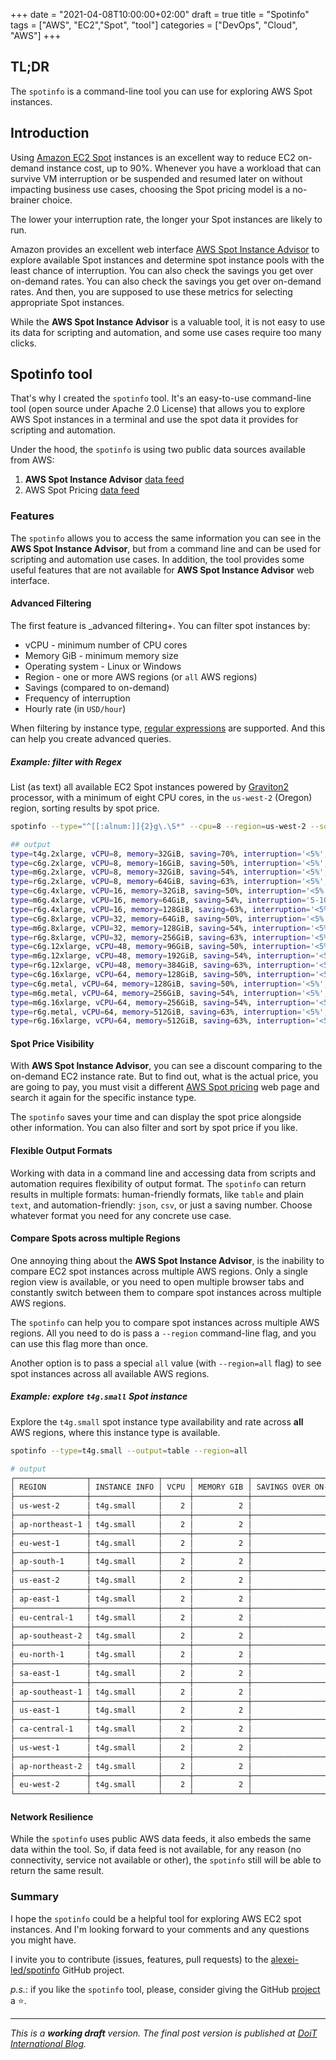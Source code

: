 +++
date = "2021-04-08T10:00:00+02:00"
draft = true
title = "Spotinfo"
tags = ["AWS", "EC2","Spot", "tool"]
categories = ["DevOps", "Cloud", "AWS"]
+++

## TL;DR

The `spotinfo` is a command-line tool you can use for exploring AWS Spot instances.

## Introduction

Using [Amazon EC2 Spot](https://aws.amazon.com/ec2/spot/) instances is an excellent way to reduce EC2 on-demand instance cost, up to 90%. Whenever you have a workload that can survive VM interruption or be suspended and resumed later on without impacting business use cases, choosing the Spot pricing model is a no-brainer choice.

The lower your interruption rate, the longer your Spot instances are likely to run.

Amazon provides an excellent web interface [AWS Spot Instance Advisor](https://aws.amazon.com/ec2/spot/instance-advisor/) to explore available Spot instances and determine spot instance pools with the least chance of interruption. You can also check the savings you get over on-demand rates. You can also check the savings you get over on-demand rates. And then, you are supposed to use these metrics for selecting appropriate Spot instances.

While the **AWS Spot Instance Advisor** is a valuable tool, it is not easy to use its data for scripting and automation, and some use cases require too many clicks.

## Spotinfo tool

That's why I created the `spotinfo` tool. It's an easy-to-use command-line tool (open source under Apache 2.0 License) that allows you to explore AWS Spot instances in a terminal and use the spot data it provides for scripting and automation.

Under the hood, the `spotinfo` is using two public data sources available from AWS:

1. **AWS Spot Instance Advisor** [data feed](https://spot-bid-advisor.s3.amazonaws.com/spot-advisor-data.json)
1. AWS Spot Pricing [data feed](http://spot-price.s3.amazonaws.com/spot.js)

### Features

The `spotinfo` allows you to access the same information you can see in the **AWS Spot Instance Advisor**, but from a command line and can be used for scripting and automation use cases. In addition, the tool provides some useful features that are not available for **AWS Spot Instance Advisor** web interface.

#### Advanced Filtering

The first feature is _advanced filtering+. You can filter spot instances by:

- vCPU - minimum number of CPU cores
- Memory GiB - minimum memory size
- Operating system - Linux or Windows
- Region - one or more AWS regions (or `all` AWS regions)
- Savings (compared to on-demand)
- Frequency of interruption
- Hourly rate (in `USD/hour`)

When filtering by instance type, [regular expressions](https://github.com/google/re2/wiki/Syntax) are supported. And this can help you create advanced queries.

##### Example: filter with Regex

List (as text) all available EC2 Spot instances powered by [Graviton2](https://aws.amazon.com/ec2/graviton/) processor, with a minimum of eight CPU cores, in the `us-west-2` (Oregon) region, sorting results by spot price.

```bash
spotinfo --type="^[[:alnum:]]{2}g\.\S*" --cpu=8 --region=us-west-2 --sort=price --output=text

## output
type=t4g.2xlarge, vCPU=8, memory=32GiB, saving=70%, interruption='<5%', price=0.08
type=c6g.2xlarge, vCPU=8, memory=16GiB, saving=50%, interruption='<5%', price=0.14
type=m6g.2xlarge, vCPU=8, memory=32GiB, saving=54%, interruption='<5%', price=0.14
type=r6g.2xlarge, vCPU=8, memory=64GiB, saving=63%, interruption='<5%', price=0.15
type=c6g.4xlarge, vCPU=16, memory=32GiB, saving=50%, interruption='<5%', price=0.27
type=m6g.4xlarge, vCPU=16, memory=64GiB, saving=54%, interruption='5-10%', price=0.28
type=r6g.4xlarge, vCPU=16, memory=128GiB, saving=63%, interruption='<5%', price=0.30
type=c6g.8xlarge, vCPU=32, memory=64GiB, saving=50%, interruption='<5%', price=0.54
type=m6g.8xlarge, vCPU=32, memory=128GiB, saving=54%, interruption='<5%', price=0.57
type=r6g.8xlarge, vCPU=32, memory=256GiB, saving=63%, interruption='<5%', price=0.59
type=c6g.12xlarge, vCPU=48, memory=96GiB, saving=50%, interruption='<5%', price=0.81
type=m6g.12xlarge, vCPU=48, memory=192GiB, saving=54%, interruption='<5%', price=0.85
type=r6g.12xlarge, vCPU=48, memory=384GiB, saving=63%, interruption='<5%', price=0.89
type=c6g.16xlarge, vCPU=64, memory=128GiB, saving=50%, interruption='<5%', price=1.08
type=c6g.metal, vCPU=64, memory=128GiB, saving=50%, interruption='<5%', price=1.08
type=m6g.metal, vCPU=64, memory=256GiB, saving=54%, interruption='<5%', price=1.14
type=m6g.16xlarge, vCPU=64, memory=256GiB, saving=54%, interruption='<5%', price=1.14
type=r6g.metal, vCPU=64, memory=512GiB, saving=63%, interruption='<5%', price=1.19
type=r6g.16xlarge, vCPU=64, memory=512GiB, saving=63%, interruption='<5%', price=1.19
```

#### Spot Price Visibility

With **AWS Spot Instance Advisor**, you can see a discount comparing to the on-demand EC2 instance rate. But to find out, what is the actual price, you are going to pay, you must visit a different [AWS Spot pricing](https://aws.amazon.com/ec2/spot/pricing/) web page and search it again for the specific instance type.

The `spotinfo` saves your time and can display the spot price alongside other information. You can also filter and sort by spot price if you like.

#### Flexible Output Formats

Working with data in a command line and accessing data from scripts and automation requires flexibility of output format. The `spotinfo` can return results in multiple formats: human-friendly formats, like `table` and plain `text`, and automation-friendly: `json`, `csv`, or just a saving number. Choose whatever format you need for any concrete use case.

#### Compare Spots across multiple Regions

One annoying thing about the **AWS Spot Instance Advisor**, is the inability to compare EC2 spot instances across multiple AWS regions. Only a single region view is available, or you need to open multiple browser tabs and constantly switch between them to compare spot instances across multiple AWS regions.

The `spotinfo` can help you to compare spot instances across multiple AWS regions. All you need to do is pass a `--region` command-line flag, and you can use this flag more than once.

Another option is to pass a special `all` value (with `--region=all` flag) to see spot instances across all available AWS regions.

##### Example: explore `t4g.small` Spot instance

Explore the `t4g.small` spot instance type availability and rate across **all** AWS regions, where this instance type is available.

```bash
spotinfo --type=t4g.small --output=table --region=all

# output
┌────────────────┬───────────────┬──────┬────────────┬────────────────────────┬───────────────────────────┬──────────┐
│ REGION         │ INSTANCE INFO │ VCPU │ MEMORY GIB │ SAVINGS OVER ON-DEMAND │ FREQUENCY OF INTERRUPTION │ USD/HOUR │
├────────────────┼───────────────┼──────┼────────────┼────────────────────────┼───────────────────────────┼──────────┤
│ us-west-2      │ t4g.small     │    2 │          2 │                    70% │ <5%                       │    0.005 │
├────────────────┼───────────────┼──────┼────────────┼────────────────────────┼───────────────────────────┼──────────┤
│ ap-northeast-1 │ t4g.small     │    2 │          2 │                    70% │ <5%                       │   0.0065 │
├────────────────┼───────────────┼──────┼────────────┼────────────────────────┼───────────────────────────┼──────────┤
│ eu-west-1      │ t4g.small     │    2 │          2 │                    70% │ <5%                       │   0.0055 │
├────────────────┼───────────────┼──────┼────────────┼────────────────────────┼───────────────────────────┼──────────┤
│ ap-south-1     │ t4g.small     │    2 │          2 │                    70% │ <5%                       │   0.0034 │
├────────────────┼───────────────┼──────┼────────────┼────────────────────────┼───────────────────────────┼──────────┤
│ us-east-2      │ t4g.small     │    2 │          2 │                    70% │ 5-10%                     │    0.005 │
├────────────────┼───────────────┼──────┼────────────┼────────────────────────┼───────────────────────────┼──────────┤
│ ap-east-1      │ t4g.small     │    2 │          2 │                    70% │ 5-10%                     │    0.007 │
├────────────────┼───────────────┼──────┼────────────┼────────────────────────┼───────────────────────────┼──────────┤
│ eu-central-1   │ t4g.small     │    2 │          2 │                    70% │ 5-10%                     │   0.0058 │
├────────────────┼───────────────┼──────┼────────────┼────────────────────────┼───────────────────────────┼──────────┤
│ ap-southeast-2 │ t4g.small     │    2 │          2 │                    70% │ 5-10%                     │   0.0064 │
├────────────────┼───────────────┼──────┼────────────┼────────────────────────┼───────────────────────────┼──────────┤
│ eu-north-1     │ t4g.small     │    2 │          2 │                    70% │ 5-10%                     │   0.0052 │
├────────────────┼───────────────┼──────┼────────────┼────────────────────────┼───────────────────────────┼──────────┤
│ sa-east-1      │ t4g.small     │    2 │          2 │                    70% │ 5-10%                     │    0.008 │
├────────────────┼───────────────┼──────┼────────────┼────────────────────────┼───────────────────────────┼──────────┤
│ ap-southeast-1 │ t4g.small     │    2 │          2 │                    70% │ 5-10%                     │   0.0064 │
├────────────────┼───────────────┼──────┼────────────┼────────────────────────┼───────────────────────────┼──────────┤
│ us-east-1      │ t4g.small     │    2 │          2 │                    70% │ 5-10%                     │    0.005 │
├────────────────┼───────────────┼──────┼────────────┼────────────────────────┼───────────────────────────┼──────────┤
│ ca-central-1   │ t4g.small     │    2 │          2 │                    70% │ 5-10%                     │   0.0055 │
├────────────────┼───────────────┼──────┼────────────┼────────────────────────┼───────────────────────────┼──────────┤
│ us-west-1      │ t4g.small     │    2 │          2 │                    70% │ 5-10%                     │    0.006 │
├────────────────┼───────────────┼──────┼────────────┼────────────────────────┼───────────────────────────┼──────────┤
│ ap-northeast-2 │ t4g.small     │    2 │          2 │                    70% │ 5-10%                     │   0.0062 │
├────────────────┼───────────────┼──────┼────────────┼────────────────────────┼───────────────────────────┼──────────┤
│ eu-west-2      │ t4g.small     │    2 │          2 │                    70% │ 5-10%                     │   0.0056 │
└────────────────┴───────────────┴──────┴────────────┴────────────────────────┴───────────────────────────┴──────────┘
```

#### Network Resilience

While the `spotinfo` uses public AWS data feeds, it also embeds the same data within the tool. So, if data feed is not available, for any reason (no connectivity, service not available or other), the `spotinfo` still will be able to return the same result.

### Summary

I hope the `spotinfo` could be a helpful tool for exploring AWS EC2 spot instances. And I'm looking forward to your comments and any questions you might have.

I invite you to contribute (issues, features, pull requests) to the [alexei-led/spotinfo](https://github.com/alexei-led/spotinfo) GitHub project.

_p.s._: if you like the `spotinfo` tool, please, consider giving the GitHub [project](https://github.com/alexei-led/spotinfo) a ⭐️.

---

*This is a **working draft** version. The final post version is published at [DoiT International Blog](https://engineering.doit.com/).*
